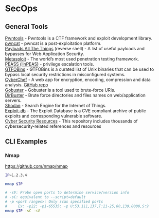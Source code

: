 # SecOps

## General Tools
[Pwntools](https://github.com/Gallopsled/pwntools) - Pwntools is a CTF framework and exploit development library.  
[pwncat](https://github.com/calebstewart/pwncat) - pwncat is a post-exploitation platform.  
[Payloads All The Things](https://github.com/swisskyrepo/PayloadsAllTheThings) (reverse shell) - A list of useful payloads and bypasses for Web Application Security.  
[Metasploit](https://github.com/rapid7/metasploit-framework) - The world’s most used penetration testing framework.  
[PEASS (linPEAS)](https://github.com/carlospolop/privilege-escalation-awesome-scripts-suite) - privilege escalation tools.  
[GTFOBins](https://gtfobins.github.io/) - GTFOBins is a curated list of Unix binaries that can be used to bypass local security restrictions in misconfigured systems.  
[CyberChef](https://gchq.github.io/CyberChef/) - A web app for encryption, encoding, compression and data analysis. [GitHub repo](https://github.com/gchq/CyberChef)  
[Gobuster](https://github.com/OJ/gobuster) - Gobuster is a tool used to brute-force URIs.  
[DirBuster](https://gitlab.com/kalilinux/packages/dirbuster) - Brute force directories and files names on web/application servers.  
[Shodan](https://www.shodan.io/) - Search Engine for the Internet of Things.  
[Exploit-db](https://www.exploit-db.com/) - The Exploit Database is a CVE compliant archive of public exploits and corresponding vulnerable software.  
[Cyber Security Resources](https://github.com/The-Art-of-Hacking/h4cker) - This repository includes thousands of cybersecurity-related references and resources

## CLI Examples
### Nmap

https://github.com/nmap/nmap

```bash
IP=1.2.3.4

nmap $IP

# -sV: Probe open ports to determine service/version info
# -sC: equivalent to --script=default
# -p <port ranges>: Only scan specified ports
#     Ex: -p22; -p1-65535; -p U:53,111,137,T:21-25,80,139,8080,S:9
nmap $IP -sC -sV
```

